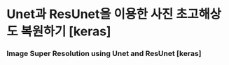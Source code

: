 Unet과 ResUnet을 이용한 사진 초고해상도 복원하기 [keras]
==============================================
### Image Super Resolution using Unet and ResUnet [keras]

